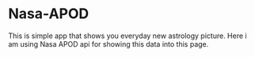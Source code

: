 # Nasa-APOD
This is simple app that shows you everyday new astrology picture. Here i am using Nasa APOD api for showing this data into this page.
